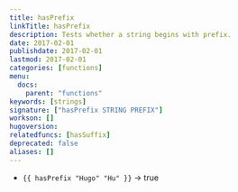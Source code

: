 ```yaml
---
title: hasPrefix
linkTitle: hasPrefix
description: Tests whether a string begins with prefix.
date: 2017-02-01
publishdate: 2017-02-01
lastmod: 2017-02-01
categories: [functions]
menu:
  docs:
    parent: "functions"
keywords: [strings]
signature: ["hasPrefix STRING PREFIX"]
workson: []
hugoversion:
relatedfuncs: [hasSuffix]
deprecated: false
aliases: []
---
```


* `{{ hasPrefix "Hugo" "Hu" }}` → true
